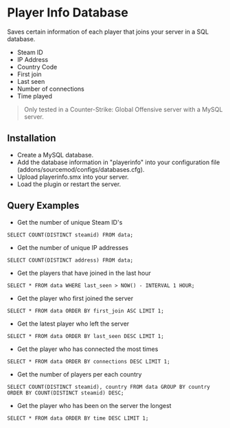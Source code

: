 # Player Info Database
Saves certain information of each player that joins your server in a SQL database.

- Steam ID
- IP Address
- Country Code
- First join
- Last seen
- Number of connections
- Time played

> Only tested in a Counter-Strike: Global Offensive server with a MySQL server.

## Installation
- Create a MySQL database.
- Add the database information in "playerinfo" into your configuration file (addons/sourcemod/configs/databases.cfg).
- Upload playerinfo.smx into your server.
- Load the plugin or restart the server.

## Query Examples
- Get the number of unique Steam ID's

```
SELECT COUNT(DISTINCT steamid) FROM data;
```

- Get the number of unique IP addresses

```
SELECT COUNT(DISTINCT address) FROM data;
```

- Get the players that have joined in the last hour

```
SELECT * FROM data WHERE last_seen > NOW() - INTERVAL 1 HOUR;
```

- Get the player who first joined the server

```
SELECT * FROM data ORDER BY first_join ASC LIMIT 1;
```

- Get the latest player who left the server

```
SELECT * FROM data ORDER BY last_seen DESC LIMIT 1;
```

- Get the player who has connected the most times

```
SELECT * FROM data ORDER BY connections DESC LIMIT 1;
```

- Get the number of players per each country

```
SELECT COUNT(DISTINCT steamid), country FROM data GROUP BY country ORDER BY COUNT(DISTINCT steamid) DESC;
```

- Get the player who has been on the server the longest

```
SELECT * FROM data ORDER BY time DESC LIMIT 1;
```
